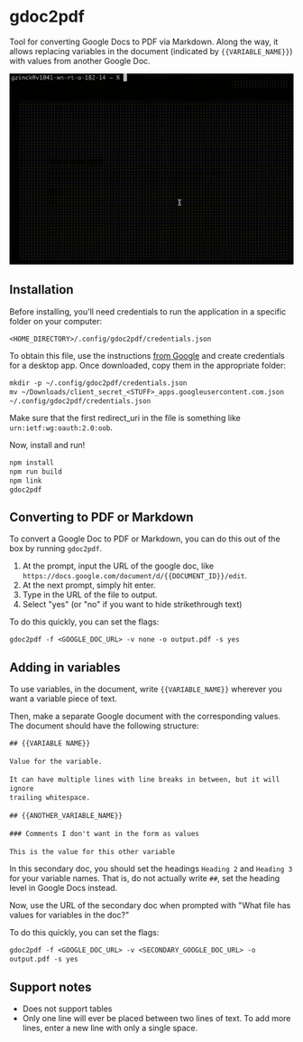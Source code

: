 # gdoc2pdf

Tool for converting Google Docs to PDF via Markdown. Along the way, it
allows replacing variables in the document (indicated by
`{{VARIABLE_NAME}}`) with values from another Google Doc.

![Demo gif](https://github.com/gzinck/gdoc2pdf/blob/main/demo.gif)

## Installation

Before installing, you'll need credentials to run the application in a specific
folder on your computer:

```
<HOME_DIRECTORY>/.config/gdoc2pdf/credentials.json
```

To obtain this file, use the instructions [from Google](https://developers.google.com/workspace/guides/create-credentials)
and create credentials for a desktop app. Once downloaded, copy them in the appropriate folder:

```
mkdir -p ~/.config/gdoc2pdf/credentials.json
mv ~/Downloads/client_secret_<STUFF>_apps.googleusercontent.com.json ~/.config/gdoc2pdf/credentials.json
```

Make sure that the first redirect_uri in the file is something like `urn:ietf:wg:oauth:2.0:oob`.

Now, install and run!

```
npm install
npm run build
npm link
gdoc2pdf
```

## Converting to PDF or Markdown

To convert a Google Doc to PDF or Markdown, you can do this out of the box by running `gdoc2pdf`.

1. At the prompt, input the URL of the google doc, like `https://docs.google.com/document/d/{{DOCUMENT_ID}}/edit`.
2. At the next prompt, simply hit enter.
3. Type in the URL of the file to output.
4. Select "yes" (or "no" if you want to hide strikethrough text)

To do this quickly, you can set the flags:

```
gdoc2pdf -f <GOOGLE_DOC_URL> -v none -o output.pdf -s yes
```


## Adding in variables

To use variables, in the document, write `{{VARIABLE_NAME}}` wherever you
want a variable piece of text.

Then, make a separate Google document with the corresponding values. The
document should have the following structure:

```
## {{VARIABLE NAME}}

Value for the variable.

It can have multiple lines with line breaks in between, but it will ignore
trailing whitespace.

## {{ANOTHER_VARIABLE_NAME}}

### Comments I don't want in the form as values

This is the value for this other variable
```

In this secondary doc, you should set the headings `Heading 2` and
`Heading 3` for your variable names. That is, do not actually write `##`,
set the heading level in Google Docs instead.

Now, use the URL of the secondary doc when prompted with "What file has values for variables in the doc?"

To do this quickly, you can set the flags:

```
gdoc2pdf -f <GOOGLE_DOC_URL> -v <SECONDARY_GOOGLE_DOC_URL> -o output.pdf -s yes
```

## Support notes

- Does not support tables
- Only one line will ever be placed between two lines of text. To add more lines,
enter a new line with only a single space.
